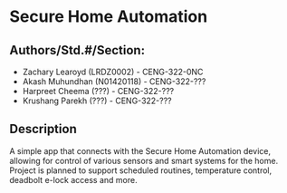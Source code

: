 # Secure Home Automation

## Authors/Std.#/Section:
* Zachary Learoyd (LRDZ0002) - CENG-322-0NC
* Akash Muhundhan (N01420118) - CENG-322-???
* Harpreet Cheema (???) - CENG-322-???
* Krushang Parekh (???) - CENG-322-???

##  Description
A simple app that connects with the Secure Home Automation
device, allowing for control of various sensors and smart
systems for the home. Project is planned to support scheduled
routines, temperature control, deadbolt e-lock access and
more.
